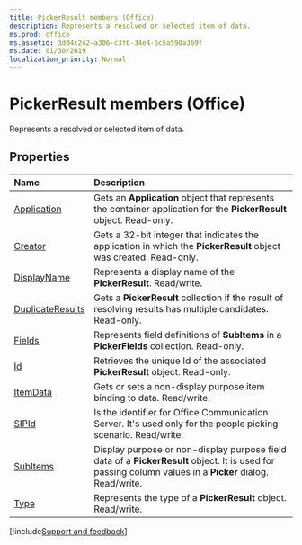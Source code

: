```yaml
---
title: PickerResult members (Office)
description: Represents a resolved or selected item of data.
ms.prod: office
ms.assetid: 3d04c242-a306-c3f6-34e4-6c5a590a369f
ms.date: 01/30/2019
localization_priority: Normal
---
```



# PickerResult members (Office)

Represents a resolved or selected item of data.


## Properties

|Name|Description|
|:-----|:-----|
|[Application](../../Office.PickerResult.Application.md)|Gets an **Application** object that represents the container application for the **PickerResult** object. Read-only.|
|[Creator](../../Office.PickerResult.Creator.md)|Gets a 32-bit integer that indicates the application in which the **PickerResult** object was created. Read-only.|
|[DisplayName](../../Office.PickerResult.DisplayName.md)|Represents a display name of the **PickerResult**. Read/write.|
|[DuplicateResults](../../Office.PickerResult.DuplicateResults.md)|Gets a **PickerResult** collection if the result of resolving results has multiple candidates. Read-only.|
|[Fields](../../Office.PickerResult.Fields.md)|Represents field definitions of **SubItems** in a **PickerFields** collection. Read-only.|
|[Id](../../Office.PickerResult.Id.md)|Retrieves the unique Id of the associated **PickerResult** object. Read-only.|
|[ItemData](../../Office.PickerResult.ItemData.md)|Gets or sets a non-display purpose item binding to data. Read/write.|
|[SIPId](../../Office.PickerResult.SIPId.md)|Is the identifier for Office Communication Server. It's used only for the people picking scenario. Read/write.|
|[SubItems](../../Office.PickerResult.SubItems.md)|Display purpose or non-display purpose field data of a **PickerResult** object. It is used for passing column values in a **Picker** dialog. Read/write.|
|[Type](../../Office.PickerResult.Type.md)|Represents the type of a **PickerResult** object. Read/write.|

[!include[Support and feedback](~/includes/feedback-boilerplate.md)]